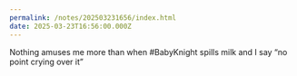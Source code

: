 ```yaml
---
permalink: /notes/202503231656/index.html
date: 2025-03-23T16:56:00.000Z
---
```


Nothing amuses me more than when #BabyKnight spills milk and I say “no point crying over it”